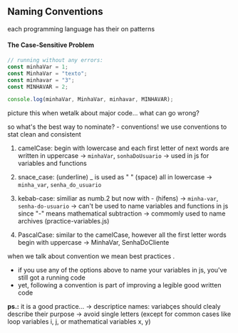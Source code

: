 ## Naming Conventions
each programming language has their on patterns 

#### The Case-Sensitive Problem
```javascript
// running without any errors:
const minhaVar = 1;
const MinhaVar = "texto";
const minhavar = "3";
const MINHAVAR = 2;

console.log(minhaVar, MinhaVar, minhavar, MINHAVAR);
```
picture this when wetalk about major code... what can go wrong?

so what's the best way to nominate? - conventions!
we use conventions to stat clean and consistent

1. camelCase: begin with lowercase and each first letter of next words are written in uppercase 
 -> `minhaVar`, `sonhaDoUsuario`
 -> used in js for variables and functions

2. snace_case: (underline) _ is used as " " (space) all in lowercase
 -> `minha_var`, `senha_do_usuario`

3. kebab-case: similiar as numb.2 but now with - (hifens) 
 -> `minha-var`, `senha-do-usuario`
 -> can't be used to name variables and functions in js since "-" means mathematical subtraction
 -> commomly used to name archives (practice-variables.js)

 4. PascalCase: similar to the camelCase, however all
 the first letter words begin with uppercase
 -> MinhaVar, SenhaDoCliente

when we talk about convention we mean best practices .
 * if you use any of the options above to name your variables in js, you've still got a running code
 * yet, following a convention is part of improving a legible good written code 

**ps.:** it is a good practice...
-> descriptice names: variabçes should clealy describe their purpose
-> avoid single letters (except for common cases like loop variables i, j, or mathematical variables x, y)